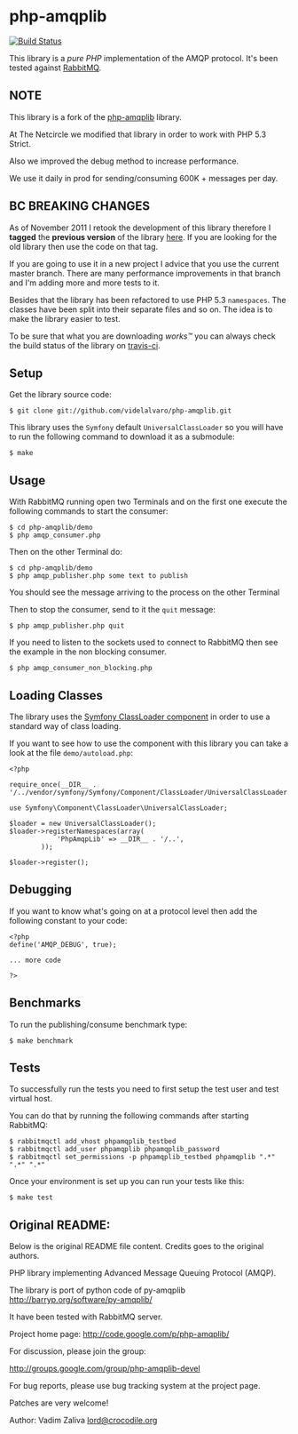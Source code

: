 # php-amqplib #

[![Build Status](https://secure.travis-ci.org/videlalvaro/php-amqplib.png)](http://travis-ci.org/videlalvaro/php-amqplib)

This library is a _pure PHP_ implementation of the AMQP protocol. It's been tested against [RabbitMQ](http://www.rabbitmq.com/).

## NOTE ##

This library is a fork of the [php-amqplib](http://code.google.com/p/php-amqplib/) library.

At The Netcircle we modified that library in order to work with PHP 5.3 Strict.

Also we improved the debug method to increase performance.

We use it daily in prod for sending/consuming 600K + messages per day.

## BC BREAKING CHANGES ##

As of November 2011 I retook the development of this library therefore I __tagged__ the __previous version__ of the library [here](https://github.com/videlalvaro/php-amqplib/tarball/v1.0). If you are looking for the old library then use the code on that tag.

If you are going to use it in a new project I advice that you use the current master branch. There are many performance improvements in that branch and I'm adding more and more tests to it.

Besides that the library has been refactored to use PHP 5.3 `namespaces`. The classes have been split into their separate files and so on. The idea is to make the library easier to test.

To be sure that what you are downloading _works™_ you can always check the build status of the library on [travis-ci](http://travis-ci.org/#!/videlalvaro/php-amqplib).

## Setup ##

Get the library source code:

    $ git clone git://github.com/videlalvaro/php-amqplib.git

This library uses the `Symfony` default `UniversalClassLoader` so you will have to run the following command to download it as a submodule:

    $ make

## Usage ##

With RabbitMQ running open two Terminals and on the first one execute the following commands to start the consumer:

    $ cd php-amqplib/demo
    $ php amqp_consumer.php

Then on the other Terminal do:

    $ cd php-amqplib/demo
    $ php amqp_publisher.php some text to publish

You should see the message arriving to the process on the other Terminal

Then to stop the consumer, send to it the `quit` message:

    $ php amqp_publisher.php quit

If you need to listen to the sockets used to connect to RabbitMQ then see the example in the non blocking consumer.

    $ php amqp_consumer_non_blocking.php

## Loading Classes ##

The library uses the [Symfony ClassLoader component](https://github.com/symfony/ClassLoader) in order to use a standard way of class loading.

If you want to see how to use the component with this library you can take a look at the file `demo/autoload.php`:

    <?php

    require_once(__DIR__ . '/../vendor/symfony/Symfony/Component/ClassLoader/UniversalClassLoader.php');

    use Symfony\Component\ClassLoader\UniversalClassLoader;

    $loader = new UniversalClassLoader();
    $loader->registerNamespaces(array(
                'PhpAmqpLib' => __DIR__ . '/..',
            ));

    $loader->register();

## Debugging ##

If you want to know what's going on at a protocol level then add the following constant to your code:

    <?php
    define('AMQP_DEBUG', true);

    ... more code

    ?>

## Benchmarks ##

To run the publishing/consume benchmark type:

    $ make benchmark

## Tests ##

To successfully run the tests you need to first setup the test user and test virtual host.

You can do that by running the following commands after starting RabbitMQ:

    $ rabbitmqctl add_vhost phpamqplib_testbed
    $ rabbitmqctl add_user phpamqplib phpamqplib_password
    $ rabbitmqctl set_permissions -p phpamqplib_testbed phpamqplib ".*" ".*" ".*"

Once your environment is set up you can run your tests like this:

    $ make test

## Original README: ##

Below is the original README file content. Credits goes to the original authors.

PHP library implementing Advanced Message Queuing Protocol (AMQP).

The library is port of python code of py-amqplib
http://barryp.org/software/py-amqplib/

It have been tested with RabbitMQ server.

Project home page: http://code.google.com/p/php-amqplib/

For discussion, please join the group:

http://groups.google.com/group/php-amqplib-devel

For bug reports, please use bug tracking system at the project page.

Patches are very welcome!

Author: Vadim Zaliva <lord@crocodile.org>


